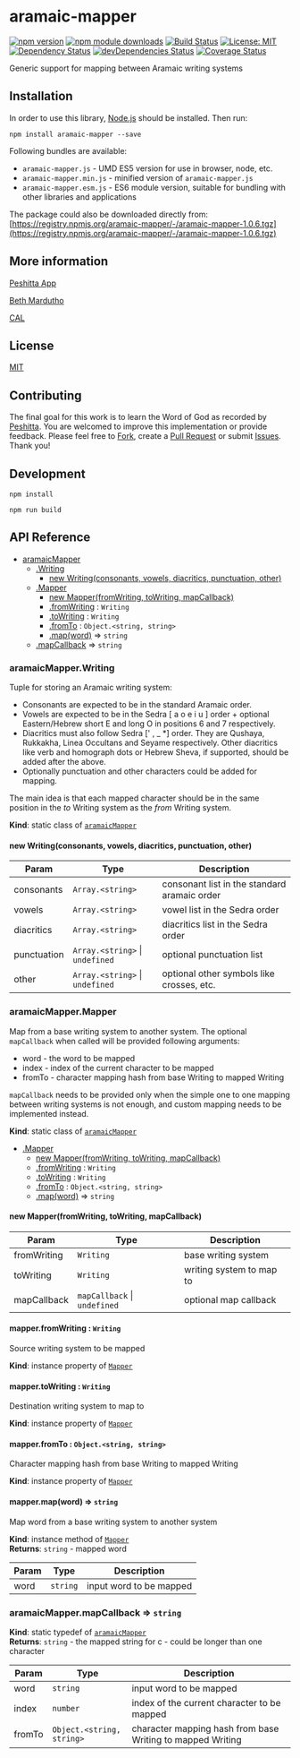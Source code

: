 # aramaic-mapper

[![npm version](https://badge.fury.io/js/aramaic-mapper.svg)](https://badge.fury.io/js/aramaic-mapper)
[![npm module downloads](http://img.shields.io/npm/dt/aramaic-mapper.svg)](https://www.npmjs.org/package/aramaic-mapper)
[![Build Status](https://travis-ci.org/peshitta/aramaic-mapper.svg?branch=master)](https://travis-ci.org/peshitta/aramaic-mapper)
[![License: MIT](https://img.shields.io/badge/License-MIT-yellow.svg)](https://github.com/peshitta/aramaic-mapper/blob/master/LICENSE)
[![Dependency Status](https://david-dm.org/peshitta/aramaic-mapper.svg)](https://david-dm.org/peshitta/aramaic-mapper)
[![devDependencies Status](https://david-dm.org/peshitta/aramaic-mapper/dev-status.svg)](https://david-dm.org/peshitta/aramaic-mapper?type=dev)
[![Coverage Status](https://coveralls.io/repos/github/peshitta/aramaic-mapper/badge.svg?branch=master)](https://coveralls.io/github/peshitta/aramaic-mapper?branch=master)

Generic support for mapping between Aramaic writing systems

## Installation

In order to use this library, [Node.js](https://nodejs.org) should be installed. 
Then run:
```
npm install aramaic-mapper --save
```

Following bundles are available:
* `aramaic-mapper.js` - UMD ES5 version for use in browser, node, etc.
* `aramaic-mapper.min.js` - minified version of `aramaic-mapper.js`
* `aramaic-mapper.esm.js` - ES6 module version, suitable for bundling with other 
libraries and applications

The package could also be downloaded directly from:
[https://registry.npmjs.org/aramaic-mapper/-/aramaic-mapper-1.0.6.tgz](https://registry.npmjs.org/aramaic-mapper/-/aramaic-mapper-1.0.6.tgz)

## More information

[Peshitta App](https://peshitta.github.io)

[Beth Mardutho](https://sedra.bethmardutho.org/about/fonts)

[CAL](http://cal1.cn.huc.edu/searching/fullbrowser.html)

## License

[MIT](https://github.com/peshitta/aramaic-mapper/blob/master/LICENSE)

## Contributing

The final goal for this work is to learn the Word of God as recorded by
[Peshitta](https://en.wikipedia.org/wiki/Peshitta).
You are welcomed to improve this implementation or provide feedback. Please
feel free to [Fork](https://help.github.com/articles/fork-a-repo/), create a
[Pull Request](https://help.github.com/articles/about-pull-requests/) or
submit [Issues](https://github.com/peshitta/aramaic-mapper/issues).
Thank you!

## Development

```
npm install
```
```
npm run build
```

## API Reference

* [aramaicMapper](#module_aramaicMapper)
    * [.Writing](#module_aramaicMapper.Writing)
        * [new Writing(consonants, vowels, diacritics, punctuation, other)](#new_module_aramaicMapper.Writing_new)
    * [.Mapper](#module_aramaicMapper.Mapper)
        * [new Mapper(fromWriting, toWriting, mapCallback)](#new_module_aramaicMapper.Mapper_new)
        * [.fromWriting](#module_aramaicMapper.Mapper+fromWriting) : <code>Writing</code>
        * [.toWriting](#module_aramaicMapper.Mapper+toWriting) : <code>Writing</code>
        * [.fromTo](#module_aramaicMapper.Mapper+fromTo) : <code>Object.&lt;string, string&gt;</code>
        * [.map(word)](#module_aramaicMapper.Mapper+map) ⇒ <code>string</code>
    * [.mapCallback](#module_aramaicMapper.mapCallback) ⇒ <code>string</code>

<a name="module_aramaicMapper.Writing"></a>

### aramaicMapper.Writing
Tuple for storing an Aramaic writing system:
* Consonants are expected to be in the standard Aramaic order.
* Vowels are expected to be in the Sedra [ a o e i u ] order + optional
  Eastern/Hebrew short E and long O in positions 6 and 7 respectively.
* Diacritics must also follow Sedra [' , _  *] order. They are Qushaya,
  Rukkakha, Linea Occultans and Seyame respectively.
  Other diacritics like verb and homograph dots or Hebrew Sheva, if
  supported, should be added after the above.
* Optionally punctuation and other characters could be added for mapping.

The main idea is that each mapped character should be in the same
position in the _to_ Writing system as the _from_ Writing system.

**Kind**: static class of [<code>aramaicMapper</code>](#module_aramaicMapper)  
<a name="new_module_aramaicMapper.Writing_new"></a>

#### new Writing(consonants, vowels, diacritics, punctuation, other)

| Param | Type | Description |
| --- | --- | --- |
| consonants | <code>Array.&lt;string&gt;</code> | consonant list in the standard aramaic order |
| vowels | <code>Array.&lt;string&gt;</code> | vowel list in the Sedra order |
| diacritics | <code>Array.&lt;string&gt;</code> | diacritics list in the Sedra order |
| punctuation | <code>Array.&lt;string&gt;</code> \| <code>undefined</code> | optional punctuation list |
| other | <code>Array.&lt;string&gt;</code> \| <code>undefined</code> | optional other symbols like crosses, etc. |

<a name="module_aramaicMapper.Mapper"></a>

### aramaicMapper.Mapper
Map from a base writing system to another system.
The optional `mapCallback` when called will be provided following arguments:
* word - the word to be mapped
* index - index of the current character to be mapped
* fromTo - character mapping hash from base Writing to mapped Writing

`mapCallback` needs to be provided only when the simple one to one mapping
between writing systems is not enough, and custom mapping needs to be
implemented instead.

**Kind**: static class of [<code>aramaicMapper</code>](#module_aramaicMapper)  

* [.Mapper](#module_aramaicMapper.Mapper)
    * [new Mapper(fromWriting, toWriting, mapCallback)](#new_module_aramaicMapper.Mapper_new)
    * [.fromWriting](#module_aramaicMapper.Mapper+fromWriting) : <code>Writing</code>
    * [.toWriting](#module_aramaicMapper.Mapper+toWriting) : <code>Writing</code>
    * [.fromTo](#module_aramaicMapper.Mapper+fromTo) : <code>Object.&lt;string, string&gt;</code>
    * [.map(word)](#module_aramaicMapper.Mapper+map) ⇒ <code>string</code>

<a name="new_module_aramaicMapper.Mapper_new"></a>

#### new Mapper(fromWriting, toWriting, mapCallback)

| Param | Type | Description |
| --- | --- | --- |
| fromWriting | <code>Writing</code> | base writing system |
| toWriting | <code>Writing</code> | writing system to map to |
| mapCallback | <code>mapCallback</code> \| <code>undefined</code> | optional map callback |

<a name="module_aramaicMapper.Mapper+fromWriting"></a>

#### mapper.fromWriting : <code>Writing</code>
Source writing system to be mapped

**Kind**: instance property of [<code>Mapper</code>](#module_aramaicMapper.Mapper)  
<a name="module_aramaicMapper.Mapper+toWriting"></a>

#### mapper.toWriting : <code>Writing</code>
Destination writing system to map to

**Kind**: instance property of [<code>Mapper</code>](#module_aramaicMapper.Mapper)  
<a name="module_aramaicMapper.Mapper+fromTo"></a>

#### mapper.fromTo : <code>Object.&lt;string, string&gt;</code>
Character mapping hash from base Writing to mapped Writing

**Kind**: instance property of [<code>Mapper</code>](#module_aramaicMapper.Mapper)  
<a name="module_aramaicMapper.Mapper+map"></a>

#### mapper.map(word) ⇒ <code>string</code>
Map word from a base writing system to another system

**Kind**: instance method of [<code>Mapper</code>](#module_aramaicMapper.Mapper)  
**Returns**: <code>string</code> - mapped word  

| Param | Type | Description |
| --- | --- | --- |
| word | <code>string</code> | input word to be mapped |

<a name="module_aramaicMapper.mapCallback"></a>

### aramaicMapper.mapCallback ⇒ <code>string</code>
**Kind**: static typedef of [<code>aramaicMapper</code>](#module_aramaicMapper)  
**Returns**: <code>string</code> - the mapped string for c - could be longer than one
character  

| Param | Type | Description |
| --- | --- | --- |
| word | <code>string</code> | input word to be mapped |
| index | <code>number</code> | index of the current character to be mapped |
| fromTo | <code>Object.&lt;string, string&gt;</code> | character mapping hash from base Writing to mapped Writing |

